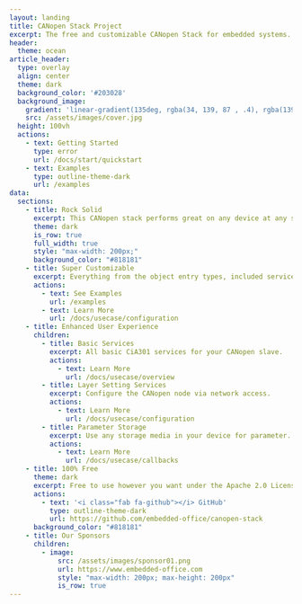 ```yaml
---
layout: landing
title: CANopen Stack Project
excerpt: The free and customizable CANopen Stack for embedded systems.
header:
  theme: ocean
article_header:
  type: overlay
  align: center
  theme: dark
  background_color: '#203028'
  background_image:
    gradient: 'linear-gradient(135deg, rgba(34, 139, 87 , .4), rgba(139, 34, 139, .4))'
    src: /assets/images/cover.jpg
  height: 100vh
  actions:
    - text: Getting Started
      type: error
      url: /docs/start/quickstart
    - text: Examples
      type: outline-theme-dark
      url: /examples
data:
  sections:
    - title: Rock Solid
      excerpt: This CANopen stack performs great on any device at any size!
      theme: dark
      is_row: true
      full_width: true
      style: "max-width: 200px;"
      background_color: "#818181"
    - title: Super Customizable
      excerpt: Everything from the object entry types, included services, and more can be configured or set.
      actions:
        - text: See Examples
          url: /examples
        - text: Learn More
          url: /docs/usecase/configuration
    - title: Enhanced User Experience
      children:
        - title: Basic Services
          excerpt: All basic CiA301 services for your CANopen slave.
          actions:
            - text: Learn More
              url: /docs/usecase/overview
        - title: Layer Setting Services
          excerpt: Configure the CANopen node via network access.
          actions:
            - text: Learn More
              url: /docs/usecase/configuration
        - title: Parameter Storage
          excerpt: Use any storage media in your device for parameter.
          actions:
            - text: Learn More
              url: /docs/usecase/callbacks
    - title: 100% Free
      theme: dark
      excerpt: Free to use however you want under the Apache 2.0 License. Clone it, fork it, customize it, whatever!
      actions:
        - text: '<i class="fab fa-github"></i> GitHub'
          type: outline-theme-dark
          url: https://github.com/embedded-office/canopen-stack
      background_color: "#818181"
    - title: Our Sponsors
      children:
        - image:
            src: /assets/images/sponsor01.png
            url: https://www.embedded-office.com
            style: "max-width: 200px; max-height: 200px"
            is_row: true
---
```

